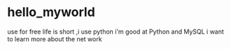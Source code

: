 # hello_myworld
use for free 
life  is short ,i use python 
i'm good at Python and MySQL
i want to learn more about the net work
